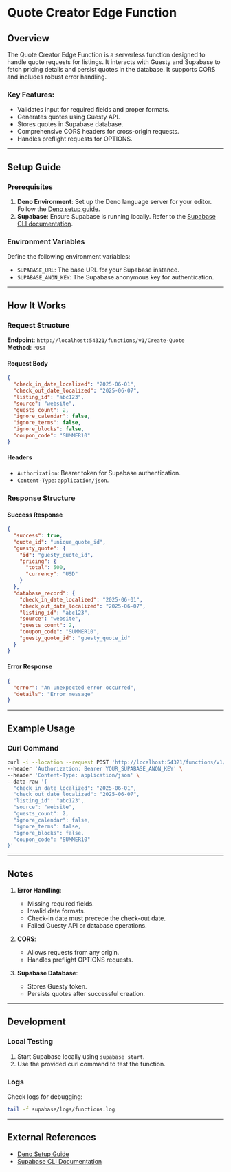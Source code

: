 # Quote Creator Edge Function

## Overview

The Quote Creator Edge Function is a serverless function designed to handle quote requests for listings. It interacts with Guesty and Supabase to fetch pricing details and persist quotes in the database. It supports CORS and includes robust error handling.

### Key Features:
- Validates input for required fields and proper formats.
- Generates quotes using Guesty API.
- Stores quotes in Supabase database.
- Comprehensive CORS headers for cross-origin requests.
- Handles preflight requests for OPTIONS.

---

## Setup Guide

### Prerequisites
1. **Deno Environment**: Set up the Deno language server for your editor. Follow the [Deno setup guide](https://deno.land/manual/getting_started/setup_your_environment).
2. **Supabase**: Ensure Supabase is running locally. Refer to the [Supabase CLI documentation](https://supabase.com/docs/reference/cli/supabase-start).

### Environment Variables
Define the following environment variables:
- `SUPABASE_URL`: The base URL for your Supabase instance.
- `SUPABASE_ANON_KEY`: The Supabase anonymous key for authentication.

---

## How It Works

### Request Structure
**Endpoint**: `http://localhost:54321/functions/v1/Create-Quote`  
**Method**: `POST`  

#### Request Body
```json
{
  "check_in_date_localized": "2025-06-01",
  "check_out_date_localized": "2025-06-07",
  "listing_id": "abc123",
  "source": "website",
  "guests_count": 2,
  "ignore_calendar": false,
  "ignore_terms": false,
  "ignore_blocks": false,
  "coupon_code": "SUMMER10"
}
```

#### Headers
- `Authorization`: Bearer token for Supabase authentication.
- `Content-Type`: `application/json`.

### Response Structure
#### Success Response
```json
{
  "success": true,
  "quote_id": "unique_quote_id",
  "guesty_quote": {
    "id": "guesty_quote_id",
    "pricing": {
      "total": 500,
      "currency": "USD"
    }
  },
  "database_record": {
    "check_in_date_localized": "2025-06-01",
    "check_out_date_localized": "2025-06-07",
    "listing_id": "abc123",
    "source": "website",
    "guests_count": 2,
    "coupon_code": "SUMMER10",
    "guesty_quote_id": "guesty_quote_id"
  }
}
```

#### Error Response
```json
{
  "error": "An unexpected error occurred",
  "details": "Error message"
}
```

---

## Example Usage

### Curl Command
```bash
curl -i --location --request POST 'http://localhost:54321/functions/v1/Create-Quote' \
--header 'Authorization: Bearer YOUR_SUPABASE_ANON_KEY' \
--header 'Content-Type: application/json' \
--data-raw '{
  "check_in_date_localized": "2025-06-01",
  "check_out_date_localized": "2025-06-07",
  "listing_id": "abc123",
  "source": "website",
  "guests_count": 2,
  "ignore_calendar": false,
  "ignore_terms": false,
  "ignore_blocks": false,
  "coupon_code": "SUMMER10"
}'
```

---

## Notes

1. **Error Handling**:
   - Missing required fields.
   - Invalid date formats.
   - Check-in date must precede the check-out date.
   - Failed Guesty API or database operations.

2. **CORS**:
   - Allows requests from any origin.
   - Handles preflight OPTIONS requests.

3. **Supabase Database**:
   - Stores Guesty token.
   - Persists quotes after successful creation.

---

## Development

### Local Testing
1. Start Supabase locally using `supabase start`.
2. Use the provided curl command to test the function.

### Logs
Check logs for debugging:
```bash
tail -f supabase/logs/functions.log
```

---

## External References
- [Deno Setup Guide](https://deno.land/manual/getting_started/setup_your_environment)
- [Supabase CLI Documentation](https://supabase.com/docs/reference/cli/supabase-start)
